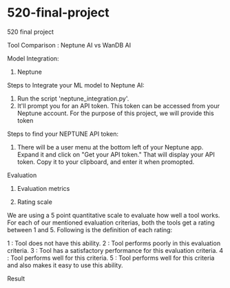 # 520-final-project
520 final project

Tool Comparison : Neptune AI vs WanDB AI

Model Integration:

1. Neptune 

Steps to Integrate your ML model to Neptune AI:

1. Run the script 'neptune_integration.py'.
2. It'll prompt you for an API token. This token can be accessed from your Neptune account. For the purpose of this project, we will provide this token

Steps to find your NEPTUNE API token:

1. There will be a user menu at the bottom left of your Neptune app. Expand it and click on "Get your API token." That will display your API token. Copy it to your clipboard, and enter it when promopted.

Evaluation

1. Evaluation metrics

2. Rating scale

We are using a 5 point quantitative scale to evaluate how well a tool works. For each of our mentioned evaluation criterias,
both the tools get a rating between 1 and 5. Following is the definition of each rating:

1 : Tool does not have this ability.
2 : Tool performs poorly in this evaluation criteria.
3 : Tool has a satisfactory performance for this evaluation criteria.
4 :  Tool performs well for this criteria.
5 :  Tool performs well for this criteria and also makes it easy to use this ability.

Result
